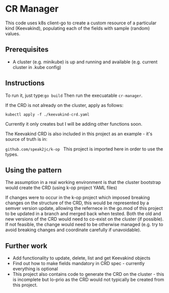 # CR Manager

This code uses k8s client-go to create a custom resource of a particular kind (Keevakind), populating each of the fields with sample (random) values.

## Prerequisites

- A cluster (e.g. minikube) is up and running and available (e.g. current cluster in  .kube config)

## Instructions
To run it, just type:`go build`
Then run the execuatable `cr-manager`.

If the CRD is not already on the cluster, apply as follows:

`kubectl apply -f ./keevakind-crd.yaml`

Currently it only creates but I will be adding other functions soon.

The Keevakind CRD is also included in this project as an example - it's source of truth is in:
 
   `github.com/speak2jc/k-op `
This project is imported here in order to use the types.

## Using the pattern 
The assumption in a real working environment is that the cluster bootstrap would create the CRD (using k-op project YAML files)

If changes were to occur in the k-op project which imposed breaking changes on the structure of the CRD, this would be represented by a semver version update, allowing the refernece in the go.mod of this project to be updated in a branch and merged back when tested.
Both the old and new versions of the CRD would need to co-exist on the cluster (if possible). 
If not feasible, the change would need to be otherwise managed (e.g. try to avoid breaking changes and coordinate carefully if unavoidable).
 

## Further work
- Add functionality to update, delete, list and get Keevakind objects
- Find out how to make fields mandatory in CRD spec - currently everything is optional
- This project also contains code to generate the CRD on the cluster - this is incomplete but lo-prio as the CRD would not typically be created from this project.